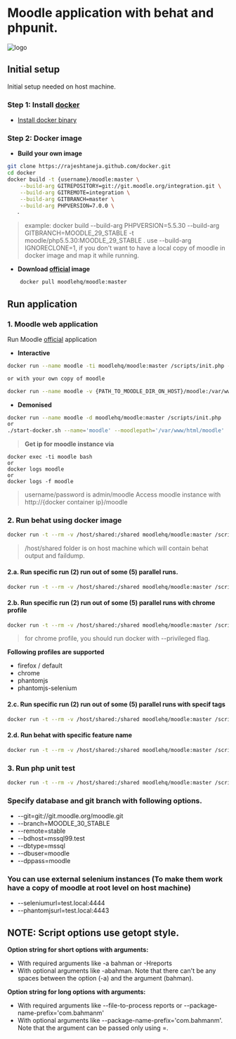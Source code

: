 # Moodle application with behat and phpunit.
![logo](https://moodle.org/theme/image.php/moodleorgcleaned_moodleorg/theme_moodleorgcleaned/1447866970/moodle-logo)

## Initial setup
Initial setup needed on host machine.

### Step 1: Install [docker]
* [Install docker binary]

### Step 2: Docker image
* **Build your own image**
```sh
git clone https://rajeshtaneja.github.com/docker.git
cd docker
docker build -t {username}/moodle:master \
    --build-arg GITREPOSITORY=git://git.moodle.org/integration.git \
    --build-arg GITREMOTE=integration \
    --build-arg GITBRANCH=master \
    --build-arg PHPVERSION=7.0.0 \
   .
```
> example: docker build --build-arg PHPVERSION=5.5.30 --build-arg GITBRANCH=MOODLE_29_STABLE -t moodle/php5.5.30:MOODLE_29_STABLE .
> use --build-arg IGNORECLONE=1, if you don't want to have a local copy of moodle in docker image and map it while running.

* **Download [official] image**
```sh
    docker pull moodlehq/moodle:master
```

## Run application

### 1. Moodle web application
Run Moodle [official] application 
* **Interactive**
```sh
docker run --name moodle -ti moodlehq/moodle:master /scripts/init.php --keepalive

or with your own copy of moodle

docker run --name moodle -v {PATH_TO_MOODLE_DIR_ON_HOST}/moodle:/var/www/html/moodle -ti moodlehq/moodle:master /scripts/init.php --keepalive
```
* **Demonised**
```shfiles/scripts/lib.sh
docker run --name moodle -d moodlehq/moodle:master /scripts/init.php
or
./start-docker.sh --name='moodle' --moodlepath='/var/www/html/moodle'
```

> **Get ip for moodle instance via**
```
docker exec -ti moodle bash
or
docker logs moodle
or
docker logs -f moodle
```

> username/password is admin/moodle
> Access moodle instance with http://{docker container ip}/moodle

### 2. Run behat using docker image
```sh
docker run -t --rm -v /host/shared:/shared moodlehq/moodle:master /scripts/behat.sh
```
> /host/shared folder is on host machine which will contain behat output and faildump.

#### 2.a. Run specific run (2) run out of some (5) parallel runs.
```sh
docker run -t --rm -v /host/shared:/shared moodlehq/moodle:master /scripts/behat.sh -r2 -j5
```

#### 2.b. Run specific run (2) run out of some (5) parallel runs with chrome profile
```sh
docker run -t --rm -v /host/shared:/shared moodlehq/moodle:master /scripts/behat.sh -r2 -j5 --profile='firefox'
```

> for chrome profile, you should run docker with --privileged flag. 

**Following profiles are supported**
  * firefox / default
  * chrome
  * phantomjs
  * phantomjs-selenium

#### 2.c. Run specific run (2) run out of some (5) parallel runs with specif tags
```sh
docker run -t --rm -v /host/shared:/shared moodlehq/moodle:master /scripts/behat.sh -r2 -j5 --tags='@javascript'
```

#### 2.d. Run behat with specific feature name
```sh
docker run -t --rm -v /host/shared:/shared moodlehq/moodle:master /scripts/behat.sh -r2 -j5 --name="This is test"
```

### 3. Run php unit test
```sh
docker run -t --rm -v /host/shared:/shared moodlehq/moodle:master /scripts/phpunit.sh"
```

### Specify database and git branch with following options.
* --git=git://git.moodle.org/moodle.git
* --branch=MOODLE_30_STABLE
* --remote=stable
* --bdhost=mssql99.test
* --dbtype=mssql
* --dbuser=moodle
* --dppass=moodle

### You can use external selenium instances (To make them work have a copy of moodle at root level on host machine)
* --seleniumurl=test.local:4444
* --phantomjsurl=test.local:4443

## NOTE: Script options use getopt style.
**Option string for short options with arguments:**
* With required arguments like -a bahman or -Hreports
* With optional arguments like -abahman. Note that there can't be any spaces between the option (-a) and the argument (bahman).

**Option string for long options with arguments:**
* With required arguments like --file-to-process reports or --package-name-prefix='com.bahmanm'
* With optional arguments like --package-name-prefix='com.bahmanm'. Note that the argument can be passed only using =.

[official]: <https://hub.docker.com/u/moodlehq/>
[docker]: <https://www.docker.com/>
[Install docker binary]: <http://docs.docker.com/engine/installation/>
[Install docker Machine]: <http://docs.docker.com/machine/install-machine/>
[Install docker compose]: <http://docs.docker.com/compose/install/>